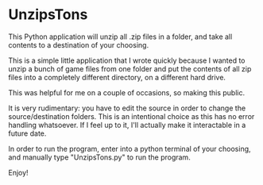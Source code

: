# UnzipsTons
This Python application will unzip all .zip files in a folder, and take all contents to a destination of your choosing.

This is a simple little application that I wrote quickly because I wanted to unzip a bunch of game files from one folder and put the contents of all zip files into a completely different directory, on a different hard drive. 

This was helpful for me on a couple of occasions, so making this public. 

It is very rudimentary: you have to edit the source in order to change the source/destination folders. This is an intentional choice as this has no error handling whatsoever. If I feel up to it, I'll actually make it interactable in a future date. 

In order to run the program, enter into a python terminal of your choosing, and manually type "UnzipsTons.py" to run the program.

Enjoy!
